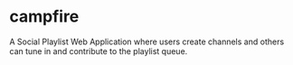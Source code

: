 # campfire
A Social Playlist Web Application where users create channels and others can tune in and contribute to the playlist queue.

